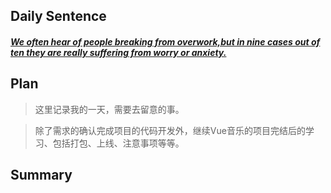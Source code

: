 ## **Daily Sentence**
#### <u>*We often hear of people breaking from overwork,but in nine cases out of ten they are really suffering from worry or anxiety.*</u>

## **Plan**
> 这里记录我的一天，需要去留意的事。

> 除了需求的确认完成项目的代码开发外，继续Vue音乐的项目完结后的学习、包括打包、上线、注意事项等等。

## **Summary**


